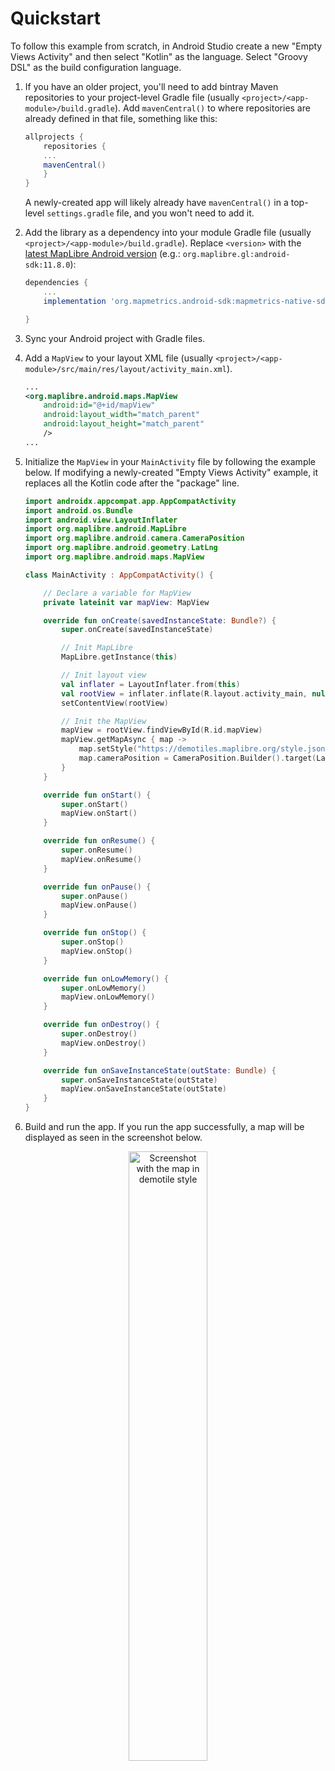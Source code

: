 # Quickstart

To follow this example from scratch, in Android Studio create a new "Empty Views Activity" and then select "Kotlin" as the language.  Select "Groovy DSL" as the build configuration language.

1. If you have an older project, you'll need to add bintray Maven repositories to your project-level Gradle file (usually `<project>/<app-module>/build.gradle`).  Add `mavenCentral()` to where repositories are already defined in that file, something like this:

    ```gradle
    allprojects {
        repositories {
        ...
        mavenCentral()
        }
    }
    ```

   A newly-created app will likely already have `mavenCentral()` in a top-level `settings.gradle` file, and you won't need to add it.

2. Add the library as a dependency into your module Gradle file (usually `<project>/<app-module>/build.gradle`). Replace `<version>` with the [latest MapLibre Android version](https://github.com/maplibre/maplibre-native/releases?q=android-v11&expanded=true) (e.g.: `org.maplibre.gl:android-sdk:11.8.0`):

    ```gradle
    dependencies {
        ...
        implementation 'org.mapmetrics.android-sdk:mapmetrics-native-sdk:<version>'

    }
    ```

3. Sync your Android project with Gradle files.

4. Add a `MapView` to your layout XML file (usually `<project>/<app-module>/src/main/res/layout/activity_main.xml`).

    ```xml
    ...
    <org.maplibre.android.maps.MapView
        android:id="@+id/mapView"
        android:layout_width="match_parent"
        android:layout_height="match_parent"
        />
    ...
    ```

5. Initialize the `MapView` in your `MainActivity` file by following the example below.  If modifying a newly-created "Empty Views Activity" example, it replaces all the Kotlin code after the "package" line.

    ```kotlin
    import androidx.appcompat.app.AppCompatActivity
    import android.os.Bundle
    import android.view.LayoutInflater
    import org.maplibre.android.MapLibre
    import org.maplibre.android.camera.CameraPosition
    import org.maplibre.android.geometry.LatLng
    import org.maplibre.android.maps.MapView

    class MainActivity : AppCompatActivity() {

        // Declare a variable for MapView
        private lateinit var mapView: MapView

        override fun onCreate(savedInstanceState: Bundle?) {
            super.onCreate(savedInstanceState)

            // Init MapLibre
            MapLibre.getInstance(this)

            // Init layout view
            val inflater = LayoutInflater.from(this)
            val rootView = inflater.inflate(R.layout.activity_main, null)
            setContentView(rootView)

            // Init the MapView
            mapView = rootView.findViewById(R.id.mapView)
            mapView.getMapAsync { map ->
                map.setStyle("https://demotiles.maplibre.org/style.json")
                map.cameraPosition = CameraPosition.Builder().target(LatLng(0.0,0.0)).zoom(1.0).build()
            }
        }

        override fun onStart() {
            super.onStart()
            mapView.onStart()
        }

        override fun onResume() {
            super.onResume()
            mapView.onResume()
        }

        override fun onPause() {
            super.onPause()
            mapView.onPause()
        }

        override fun onStop() {
            super.onStop()
            mapView.onStop()
        }

        override fun onLowMemory() {
            super.onLowMemory()
            mapView.onLowMemory()
        }

        override fun onDestroy() {
            super.onDestroy()
            mapView.onDestroy()
        }

        override fun onSaveInstanceState(outState: Bundle) {
            super.onSaveInstanceState(outState)
            mapView.onSaveInstanceState(outState)
        }
    }
    ```

6. Build and run the app. If you run the app successfully, a map will be displayed as seen in the screenshot below.

<div style="text-align: center;">
<img src="https://user-images.githubusercontent.com/32692818/228113379-475e86f5-e3fa-4a36-8b4b-1fcba0f1eb3b.png" alt="Screenshot with the map in demotile style" width="50%" height="50%">
</div>
